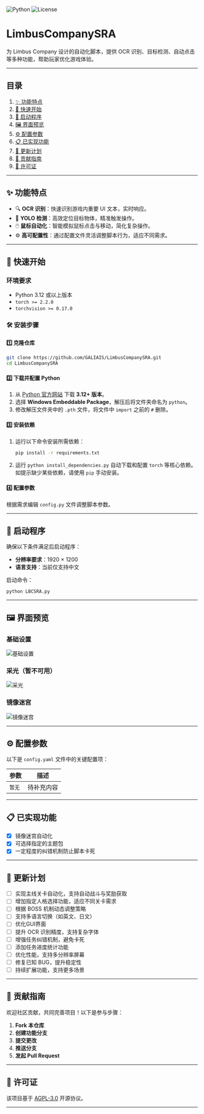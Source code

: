 ![Python](https://img.shields.io/badge/Python-3.12%2B-blue) ![License](https://img.shields.io/badge/License-AGPL_3.0-green)

# LimbusCompanySRA

为 Limbus Company 设计的自动化脚本，提供 OCR 识别、目标检测、自动点击等多种功能，帮助玩家优化游戏体验。

---

## 目录

1. [✨ 功能特点](#-功能特点)
2. [🚀 快速开始](#-快速开始)
3. [🎉 启动程序](#-启动程序)
4. [🖼️ 界面预览](#-界面预览)
5. [⚙️ 配置参数](#-配置参数)
6. [📋 已实现功能](#-已实现功能)
7. [🔮 更新计划](#-更新计划)
8. [🤝 贡献指南](#-贡献指南)
9. [📜 许可证](#-许可证)

---

## ✨ 功能特点

- 🔍 **OCR 识别**：快速识别游戏内重要 UI 文本，实时响应。
- 🎯 **YOLO 检测**：高效定位目标物体，精准触发操作。
- 🖱️ **鼠标自动化**：智能模拟鼠标点击与移动，简化复杂操作。
- ⚙️ **高可配置性**：通过配置文件灵活调整脚本行为，适应不同需求。

---

## 🚀 快速开始

### 环境要求

- Python 3.12 或以上版本
- `torch >= 2.2.0`
- `torchvision >= 0.17.0`

### 🛠️ 安装步骤

#### 1️⃣ 克隆仓库

```bash
git clone https://github.com/GALIAIS/LimbusCompanySRA.git
cd LimbusCompanySRA
```

#### 2️⃣ 下载并配置 Python

1. 从 [Python 官方网站](https://www.python.org/downloads/) 下载 **3.12+ 版本**。
2. 选择 **Windows Embeddable Package**，解压后将文件夹命名为 `python`。
3. 修改解压文件夹中的 `.pth` 文件，将文件中 `import` 之前的 `#` 删除。

#### 3️⃣ 安装依赖

1. 运行以下命令安装所需依赖：

   ```bash
   pip install -r requirements.txt
   ```

2. 运行 `python install_dependencies.py` 自动下载和配置 `torch` 等核心依赖。如提示缺少某些依赖，请使用 `pip` 手动安装。

#### 4️⃣ 配置参数

根据需求编辑 `config.py` 文件调整脚本参数。

---

## 🎉 启动程序

确保以下条件满足后启动程序：

- **分辨率要求**：1920 × 1200
- **语言支持**：当前仅支持中文

启动命令：

```bash
python LBCSRA.py
```

---

## 🖼️ 界面预览

### 基础设置

![基础设置](https://x.imgex.org/1/673add9957060.png)

### 采光（暂不可用）

![采光](https://x.imgex.org/1/673add994a028.png)

### 镜像迷宫

![镜像迷宫](https://x.imgex.org/1/673add9957e92.png)

---

## ⚙️ 配置参数

以下是 `config.yaml` 文件中的关键配置项：

| 参数   | 描述    |
|------|-------|
| `暂无` | 待补充内容 |

---

## 📋 已实现功能

- [x] 镜像迷宫自动化
- [x] 可选择指定的主题包
- [x] 一定程度的纠错机制防止脚本卡死

---

## 🔮 更新计划

- [ ] 实现主线关卡自动化，支持自动战斗与奖励获取
- [ ] 增加指定人格选择功能，适应不同关卡需求
- [ ] 根据 BOSS 机制动态调整策略
- [ ] 支持多语言切换（如英文、日文）
- [ ] 优化GUI界面
- [ ] 提升 OCR 识别精度，支持复杂字体
- [ ] 增强任务纠错机制，避免卡死
- [ ] 添加任务进度统计功能
- [ ] 优化性能，支持多分辨率屏幕
- [ ] 修复已知 BUG，提升稳定性
- [ ] 持续扩展功能，支持更多场景

---

## 🤝 贡献指南

欢迎社区贡献，共同完善项目！以下是参与步骤：

1. **Fork 本仓库**
2. **创建功能分支**
3. **提交更改**
4. **推送分支**
5. **发起 Pull Request**

---

## 📜 许可证

该项目基于 [AGPL-3.0](https://opensource.org/license/agpl-v3) 开源协议。

---
